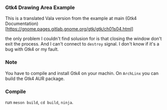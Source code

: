 ### Gtk4 Drawing Area Example
This is a translated Vala version from the example at main (Gtk4 Documentation) [https://gnome.pages.gitlab.gnome.org/gtk/gtk/ch01s04.html]

the only problem I couldn't find solusion for is that closing the window don't exit the process.
And I can't connect to `destroy` signal. I don't know if it's a bug with Gtk4 or my fault.

### Note
You have to compile and install Gtk4 on your machin. On `ArchLinx` you can build the Gtk4 AUR package.

### Compile
run `meson build`, `cd build`, `ninja`.
